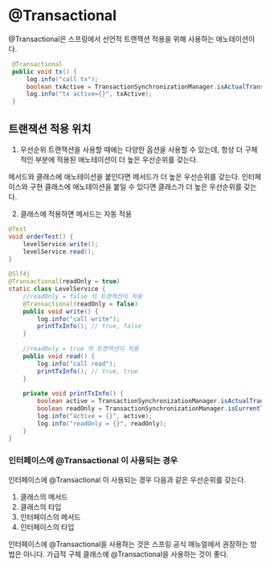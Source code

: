 # @Transactional
@Transactional은 스프링에서 선언적 트랜잭션 적용을 위해 사용하는 애노테이션이다.

```java
 @Transactional        
 public void tx() {
     log.info("call tx");
     boolean txActive = TransactionSynchronizationManager.isActualTransactionActive();
     log.info("tx active={}", txActive);
 }
```

## 트랜잭션 적용 위치
1. 우선순위
트랜잭션을 사용할 때에는 다양한 옵션을 사용할 수 있는데, 항상 더 구체적인 부분에 적용된 애노테이션이 더 높은 우선순위를 갖는다.

메서드와 클래스에 애노테이션을 붙인다면 메서드가 더 높은 우선순위를 갖는다. 인터페이스와 구현 클래스에 애노테이션을 붙일 수 있다면 클래스가 더 높은 우선순위를 갖는다.

2. 클래스에 적용하면 메서드는 자동 적용

```java
@Test  
void orderTest() {  
    levelService.write();  
    levelService.read();  
}  
  
@Slf4j  
@Transactional(readOnly = true)  
static class LevelService {  
    //readOnly = false 의 트랜잭션이 적용  
    @Transactional(readOnly = false)  
    public void write() {  
        log.info("call write");  
        printTxInfo(); // true, false  
    }  
  
    //readOnly = true 의 트랜잭션이 적용  
    public void read() {  
        log.info("call read");  
        printTxInfo(); // true, true  
    }  
  
    private void printTxInfo() {  
        boolean active = TransactionSynchronizationManager.isActualTransactionActive();  
        boolean readOnly = TransactionSynchronizationManager.isCurrentTransactionReadOnly();  
        log.info("active = {}", active);  
        log.info("readOnly = {}", readOnly);  
    }  
}
```

 ### 인터페이스에 @Transactional 이 사용되는 경우
 인터페이스에 @Transactional 이 사용되는 경우 다음과 같은 우선순위를 갖는다.
 1. 클래스의 메서드
 2. 클래스의 타입
 3. 인터페이스의 메서드
 4. 인터페이스의 타입

인터페이스에 @Transactional을 사용하는 것은 스프링 공식 매뉴얼에서 권장하는 방법은 아니다. 가급적 구체 클래스에 @Transactional을 사용하는 것이 좋다.
